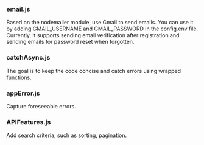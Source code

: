 ### email.js

Based on the nodemailer module, use Gmail to send emails. You can use it by adding GMAIL_USERNAME and GMAIL_PASSWORD in the config.env file.
Currently, it supports sending email verification after registration and sending emails for password reset when forgotten.

### catchAsync.js

The goal is to keep the code concise and catch errors using wrapped functions.

### appError.js

Capture foreseeable errors.

### APIFeatures.js

Add search criteria, such as sorting, pagination.

<!-- ### email.js

基于 nodemailer 模块，使用 gmail 发送邮件。在 config.env 中添加 GEMAIL_USERNAME 和 GEMAIL_PASSWORD 就可以使用，目前支持注册后发送邮件验证，忘记密码时发邮件重置。

### catchAsync.js

目的是简洁代码，用包装好的函数 catch 错误。

### appError.js

捕捉可预见的错误。

### APIFeatures.js

添加查找条件，比如排序，分页，设置满足条件... -->
